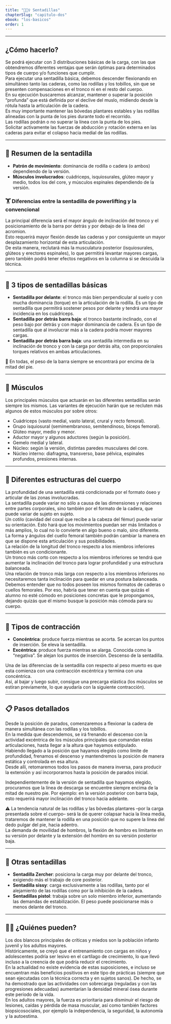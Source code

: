 ```yaml
---
title: "🏋🏽‍♀️ Sentadillas"
chapterSlug: "capitulo-dos"
ebook: "los-basicos"
order: 1
---
```


---

## ¿Cómo hacerlo?

Se podrá ejecutar con 3 distribuciones básicas de la carga, con las que obtendremos diferentes ventajas que serán óptimas para determinados tipos de cuerpo y/o funciones que cumplir.  
Para ejecutar una sentadilla básica, debemos descender flexionando en simultáneo tanto las caderas, como las rodillas y los tobillos, sin que se presenten compensaciones en el tronco ni en el resto del cuerpo.  
En su ejecución buscaremos alcanzar, mantener o superar la posición “profunda” que está definida por el declive del muslo, midiendo desde la rótula hasta la articulación de la cadera.  
Es muy importante mantener las bóvedas plantares estables y las rodillas alineadas con la punta de los pies durante todo el recorrido.  
Las rodillas podrán o no superar la línea con la punta de los pies.  
Solicitar activamente las fuerzas de abducción y rotación externa en las caderas para evitar el colapso hacia medial de las rodillas.

---

## 🧠 Resumen de la sentadilla

- **Patrón de movimiento**: dominancia de rodilla o cadera (o ambos) dependiendo de la versión.  
- **Músculos involucrados**: cuádriceps, isquiosurales, glúteo mayor y medio, todos los del core, y músculos espinales dependiendo de la versión.  

### 🏋️ Diferencias entre la sentadilla de powerlifting y la convencional

La principal diferencia será el mayor ángulo de inclinación del tronco y el posicionamiento de la barra por detrás y por debajo de la línea del acromion.  
Esto requerirá mayor flexión desde las caderas y por consiguiente un mayor desplazamiento horizontal de esta articulación.  
De esta manera, reclutará más la musculatura posterior (isquiosurales, glúteos y erectores espinales), lo que permitirá levantar mayores cargas, pero también podrá tener efectos negativos en la columna si se descuida la técnica.

---

## 🔁 3 tipos de sentadillas básicas

- **Sentadilla por delante**: el tronco más bien perpendicular al suelo y con mucha dominancia (torque) en la articulación de la rodilla. Es un tipo de sentadilla que permitirá sostener pesos por delante y tendrá una mayor incidencia en los cuádriceps.  
- **Sentadilla por detrás barra baja**: el tronco bastante inclinado, con el peso bajo por detrás y con mayor dominancia de cadera. Es un tipo de sentadilla que al involucrar más a la cadera podría mover mayores cargas.  
- **Sentadilla por detrás barra baja**: una sentadilla intermedia en su inclinación de tronco y con la carga por detrás alta, con proporcionales torques relativos en ambas articulaciones.  

📌 En todas, el peso de la barra siempre se encontrará por encima de la mitad del pie.

---

## 💪 Músculos

Los principales músculos que actuarán en las diferentes sentadillas serán siempre los mismos. Las variantes de ejecución harán que se recluten más algunos de estos músculos por sobre otros:

- Cuádriceps (vasto medial, vasto lateral, crural y recto femoral).  
- Grupo isquiosural (semimembranoso, semitendinoso, bíceps femoral).  
- Glúteo mayor, medio y menor.  
- Aductor mayor y algunos aductores (según la posición).  
- Gemelo medial y lateral.  
- Núcleo: según la versión, distintas paredes musculares del core.  
- Núcleo interno: diafragma, transverso, base pélvica, espinales profundos, presiones internas.

---

## 🦴 Diferentes estructuras del cuerpo

La profundidad de una sentadilla está condicionada por el formato óseo y articular de las zonas involucradas.  
La sentadilla puede variar no sólo a causa de las dimensiones y relaciones entre partes corporales, sino también por el formato de la cadera, que puede variar de sujeto en sujeto.  
Un cotilo (cavidad del coxal que recibe a la cabeza del fémur) puede variar su orientación. Esto hará que los movimientos puedan ser más limitados o más amplios, lo cual no lo convierte en algo bueno o malo, sino diferente. La forma y ángulos del cuello femoral también podrán cambiar la manera en que se dispone esta articulación y sus posibilidades.  
La relación de la longitud del tronco respecto a los miembros inferiores también es un condicionante.  
Un tronco más corto con respecto a los miembros inferiores se tendrá que aumentar la inclinación del tronco para lograr profundidad y una estructura balanceada.  
Una relación de tronco más larga con respecto a los miembros inferiores no necesitaremos tanta inclinación para quedar en una postura balanceada.  
Debemos entender que no todos poseen los mismos formatos de caderas o cuellos femorales. Por eso, habría que tener en cuenta que quizás el alumno no esté cómodo en posiciones concretas que le propongamos, dejando quizás que él mismo busque la posición más cómoda para su cuerpo.

---

## 🔄 Tipos de contracción

- **Concéntrica**: produce fuerza mientras se acorta. Se acercan los puntos de inserción. Se eleva la sentadilla.  
- **Excéntrica**: produce fuerza mientras se alarga. Conocida como la “negativa”. Se alejan los puntos de inserción. Descenso de la sentadilla.  

Una de las diferencias de la sentadilla con respecto al peso muerto es que esta comienza con una contracción excéntrica y termina con una concéntrica.  
Así, al bajar y luego subir, consigue una precarga elástica (los músculos se estiran previamente, lo que ayudaría con la siguiente contracción).

---

## 📋 Pasos detallados

Desde la posición de parados, comenzaremos a flexionar la cadera de manera simultánea con las rodillas y los tobillos.  
En la medida que descendemos, se irá frenando el descenso con la actividad excéntrica de los músculos principales que comandan estas articulaciones, hasta llegar a la altura que hayamos estipulado.  
Habiendo llegado a la posición que hayamos elegido como límite de profundidad, frenamos el descenso y mantendremos la posición de manera estática y controlada en esa altura.  
Desde allí, retomaremos todos los pasos de manera inversa, para producir la extensión y así incorporarnos hasta la posición de parados inicial.  

Independientemente de la versión de sentadilla que hayamos elegido, procuramos que la línea de descarga se encuentre siempre encima de la mitad de nuestro pie. Por ejemplo: en la versión posterior con barra baja, esto requerirá mayor inclinación del tronco hacia adelante.  

⚠️ La tendencia natural de las rodillas y las bóvedas plantares –por la carga presentada sobre el cuerpo– será la de querer colapsar hacia la línea media, trataremos de mantener la rodilla en una posición que no supere la línea del dedo pulgar del pie, hacia adentro.  
La demanda de movilidad de hombros, la flexión de hombro es limitante en su versión por delante y la extensión del hombro en su versión posterior baja.

---

## 🧪 Otras sentadillas

- **Sentadilla Zercher**: posiciona la carga muy por delante del tronco, exigiendo más el trabajo de core posterior.  
- **Sentadilla sissy**: carga exclusivamente a las rodillas, tanto por el alejamiento de las rodillas como por la inhibición de la cadera.  
- **Sentadillas pistol**: trabaja sobre un solo miembro inferior, aumentando las demandas de estabilización. El peso puede posicionarse más o menos delante del tronco.

---

## 👶👵 ¿Quiénes pueden?

Los dos blancos principales de críticas y miedos son la población infanto juvenil y los adultos mayores.  
Históricamente, se creyó que el entrenamiento con cargas en niños y adolescentes podría ser lesivo en el cartílago de crecimiento, lo que llevó incluso a la creencia de que podría reducir el crecimiento.  
En la actualidad no existe evidencia de estas suposiciones, e incluso se encuentran más beneficios positivos en este tipo de prácticas (siempre que sean ejecutadas con la técnica correcta y en sujetos sanos). De hecho, se ha demostrado que las actividades con sobrecarga (reguladas y con las progresiones adecuadas) aumentarían la densidad mineral ósea durante este período de la vida.  
En los adultos mayores, la fuerza es prioritaria para disminuir el riesgo de lesiones, caídas y pérdida de masa muscular, así como también factores biopsicosociales, por ejemplo la independencia, la seguridad, la autonomía y la autoestima.
